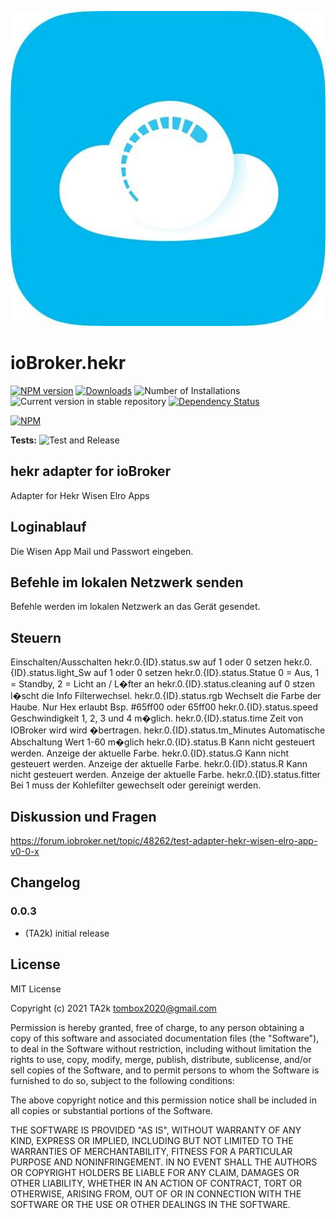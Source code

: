 ![Logo](admin/hekr.png)

# ioBroker.hekr

[![NPM version](https://img.shields.io/npm/v/iobroker.hekr.svg)](https://www.npmjs.com/package/iobroker.hekr)
[![Downloads](https://img.shields.io/npm/dm/iobroker.hekr.svg)](https://www.npmjs.com/package/iobroker.hekr)
![Number of Installations](https://iobroker.live/badges/hekr-installed.svg)
![Current version in stable repository](https://iobroker.live/badges/hekr-stable.svg)
[![Dependency Status](https://img.shields.io/david/TA2k/iobroker.hekr.svg)](https://david-dm.org/TA2k/iobroker.hekr)

[![NPM](https://nodei.co/npm/iobroker.hekr.png?downloads=true)](https://nodei.co/npm/iobroker.hekr/)

**Tests:** ![Test and Release](https://github.com/TA2k/ioBroker.hekr/workflows/Test%20and%20Release/badge.svg)

## hekr adapter for ioBroker

Adapter for Hekr Wisen Elro Apps

## Loginablauf

Die Wisen App Mail und Passwort eingeben.

## Befehle im lokalen Netzwerk senden

Befehle werden im lokalen Netzwerk an das Gerät gesendet.

## Steuern

Einschalten/Ausschalten
hekr.0.{ID}.status.sw auf 1 oder 0 setzen
hekr.0.{ID}.status.light_Sw auf 1 oder 0 setzen
hekr.0.{ID}.status.Statue 0 = Aus, 1 = Standby, 2 = Licht an / L�fter an
hekr.0.{ID}.status.cleaning auf 0 stzen l�scht die Info Filterwechsel.
hekr.0.{ID}.status.rgb Wechselt die Farbe der Haube. Nur Hex erlaubt Bsp. #65ff00 oder 65ff00
hekr.0.{ID}.status.speed Geschwindigkeit 1, 2, 3 und 4 m�glich.
hekr.0.{ID}.status.time Zeit von IOBroker wird wird �bertragen.
hekr.0.{ID}.status.tm_Minutes Automatische Abschaltung Wert 1-60 m�glich
hekr.0.{ID}.status.B Kann nicht gesteuert werden. Anzeige der aktuelle Farbe.
hekr.0.{ID}.status.G Kann nicht gesteuert werden. Anzeige der aktuelle Farbe.
hekr.0.{ID}.status.R Kann nicht gesteuert werden. Anzeige der aktuelle Farbe.
hekr.0.{ID}.status.fitter Bei 1 muss der Kohlefilter gewechselt oder gereinigt werden.

## Diskussion und Fragen
<https://forum.iobroker.net/topic/48262/test-adapter-hekr-wisen-elro-app-v0-0-x>

## Changelog

### 0.0.3

* (TA2k) initial release

## License

MIT License

Copyright (c) 2021 TA2k <tombox2020@gmail.com>

Permission is hereby granted, free of charge, to any person obtaining a copy
of this software and associated documentation files (the "Software"), to deal
in the Software without restriction, including without limitation the rights
to use, copy, modify, merge, publish, distribute, sublicense, and/or sell
copies of the Software, and to permit persons to whom the Software is
furnished to do so, subject to the following conditions:

The above copyright notice and this permission notice shall be included in all
copies or substantial portions of the Software.

THE SOFTWARE IS PROVIDED "AS IS", WITHOUT WARRANTY OF ANY KIND, EXPRESS OR
IMPLIED, INCLUDING BUT NOT LIMITED TO THE WARRANTIES OF MERCHANTABILITY,
FITNESS FOR A PARTICULAR PURPOSE AND NONINFRINGEMENT. IN NO EVENT SHALL THE
AUTHORS OR COPYRIGHT HOLDERS BE LIABLE FOR ANY CLAIM, DAMAGES OR OTHER
LIABILITY, WHETHER IN AN ACTION OF CONTRACT, TORT OR OTHERWISE, ARISING FROM,
OUT OF OR IN CONNECTION WITH THE SOFTWARE OR THE USE OR OTHER DEALINGS IN THE
SOFTWARE.
